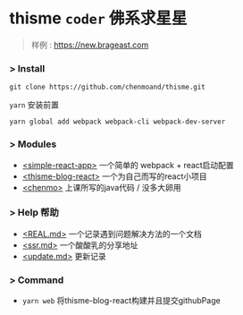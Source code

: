 # thisme ```coder``` 佛系求星星

> 样例 : https://new.brageast.com

### \> Install

``` git clone https://github.com/chenmoand/thisme.git ``` 

``` yarn ``` 安装前置

```yarn global add webpack webpack-cli webpack-dev-server```

### \> Modules 

* [\<simple-react-app\>](./simple-react-app)  一个简单的 webpack + react启动配置
* [\<thisme-blog-react\>](./thisme-blog-react) 一个为自己而写的react小项目
* [\<chenmo\>](./chenmo) 上课所写的java代码 / 没多大卵用

### \> Help 帮助

*  [\<REAL.md\>](./REAL.md)  一个记录遇到问题解决方法的一个文档
*  [\<ssr.md\>](./doc/ssr.md)  一个酸酸乳的分享地址
*  [\<update.md\>](./doc/update.md)  更新记录

### \> Command

* ```yarn web``` 将thisme-blog-react构建并且提交githubPage


